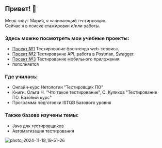 ## Привет! 👋
Меня зовут Мария, я начинающий тестировщик. <br>
Сейчас я в поиске стажировки и/или работы. <br>

### Здесь можно посмотреть мои учебные проекты:
* [Проект №1](https://github.com/malsmasher/Test-cases-for-the-form?tab=readme-ov-file)
Тестирование фронтенда web-сервиса. 
* [Проект №2](https://github.com/malsmasher/Test-task)
Тестирование API, работа в Postman, Swagger.
* [Проект №3](https://github.com/malsmasher/NEXTRACKER-app?tab=readme-ov-file)
Тестирование мобильного приложения.
* пополняется

### Где училась:
- Онлайн-курс Нетологии "Тестировщик ПО"
- Книги: Ольга Н. "Что такое тестирование", С. Куликов "Тестирование ПО. Базовый курс"
- Программа подготовки ISTQB Базового уровня

### Также базово изучены темы:
- Java для тестировщиков
- Автоматизация тестирования 

![photo_2024-11-18_19-51-26](https://github.com/user-attachments/assets/56aa3cb9-8892-4c71-a60b-8b11d139ffae)
